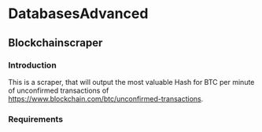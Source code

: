 # DatabasesAdvanced 
## Blockchainscraper

### Introduction
This is a scraper, that will output the most valuable Hash for BTC per minute of unconfirmed transactions of https://www.blockchain.com/btc/unconfirmed-transactions.

### Requirements